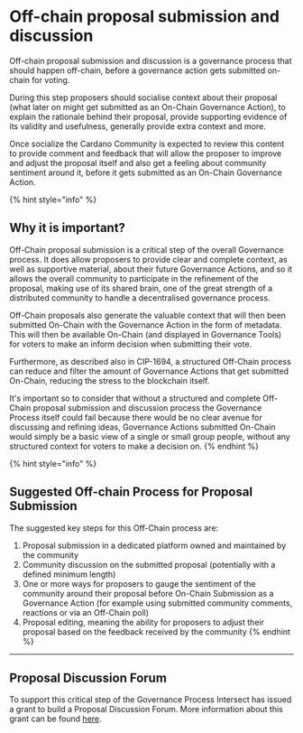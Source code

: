 # Off-chain proposal submission and discussion

Off-chain proposal submission and discussion is a governance process that should happen off-chain, before a governance action gets submitted on-chain for voting.

During this step proposers should socialise context about their proposal (what later on might get submitted as an On-Chain Governance Action), to explain the rationale behind their proposal, provide supporting evidence of its validity and usefulness, generally provide extra context and more.&#x20;

Once socialize the Cardano Community is expected to review this content to provide comment and feedback that will allow the proposer to improve and adjust the proposal itself and also get a feeling about community sentiment around it, before it gets submitted as an On-Chain Governance Action.



{% hint style="info" %}
## Why it is important?

Off-Chain proposal submission is a critical step of the overall Governance process. It does allow proposers to provide clear and complete context, as well as supportive material, about their future Governance Actions, and so it allows the overall community to participate in the refinement of the proposal, making use of its shared brain, one of the great strength of a distributed community to handle a decentralised governance process.



Off-Chain proposals also generate the valuable context that will then been submitted On-Chain with the Governance Action in the form of metadata. This will then be available On-Chain (and displayed in Governance Tools) for voters to make an inform decision when submitting their vote.



Furthermore, as described also in CIP-1694, a structured Off-Chain process can reduce and filter the amount of Governance Actions that get submitted On-Chain, reducing the stress to the blockchain itself.



It's important so to consider that without a structured and complete Off-Chain proposal submission and discussion process the Governance Process itself could fail because there would be no clear avenue for discussing and refining ideas, Governance Actions submitted On-Chain would simply be  a basic view of a single or small group people, without any structured context for voters to make a decision on.
{% endhint %}



{% hint style="info" %}
## Suggested Off-chain Process for Proposal Submission

The suggested key steps for this Off-Chain process are:

1. Proposal submission in a dedicated platform owned and maintained by the community
2. Community discussion on the submitted proposal (potentially with a defined minimum length)
3. One or more ways for proposers to gauge the sentiment of the community around their proposal before On-Chain Submission as a Governance Action (for example using submitted community comments, reactions or via an Off-Chain poll)
4. Proposal editing, meaning the ability for proposers to adjust their proposal based on the feedback received by the community&#x20;
{% endhint %}



***

## Proposal Discussion Forum

To support this critical step of the Governance Process Intersect has issued a grant to build a Proposal Discussion Forum. More information about this grant can be found [here](https://app.gitbook.com/s/7IvOomm3j1VTewu5MKAE/cohort-2/proposal-discussion-forum).
